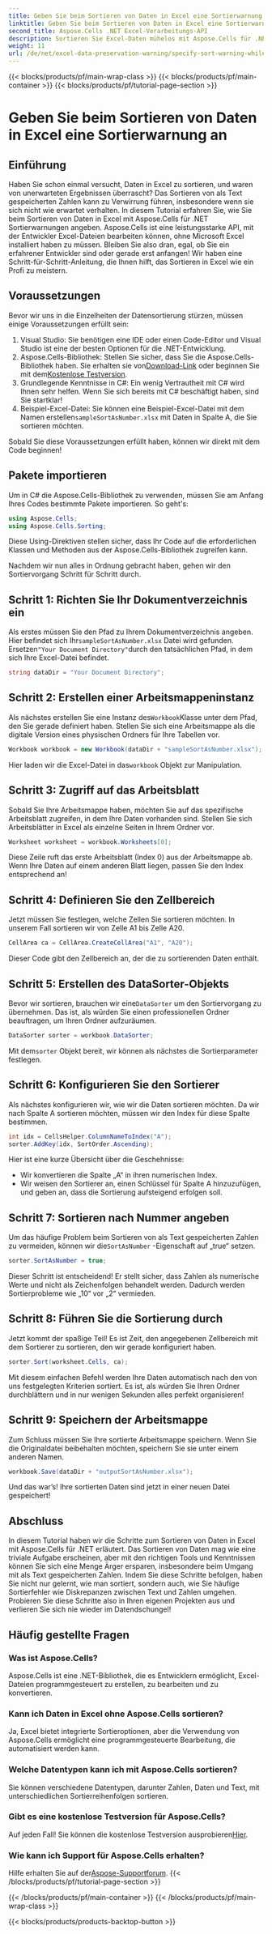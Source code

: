 ```yaml
---
title: Geben Sie beim Sortieren von Daten in Excel eine Sortierwarnung an
linktitle: Geben Sie beim Sortieren von Daten in Excel eine Sortierwarnung an
second_title: Aspose.Cells .NET Excel-Verarbeitungs-API
description: Sortieren Sie Excel-Daten mühelos mit Aspose.Cells für .NET. Lernen Sie in diesem umfassenden Tutorial schrittweise Strategien zur effektiven Verwaltung von Excel-Daten.
weight: 11
url: /de/net/excel-data-preservation-warning/specify-sort-warning-while-sorting-data-in-excel/
---
```


{{< blocks/products/pf/main-wrap-class >}}
{{< blocks/products/pf/main-container >}}
{{< blocks/products/pf/tutorial-page-section >}}

# Geben Sie beim Sortieren von Daten in Excel eine Sortierwarnung an

## Einführung

Haben Sie schon einmal versucht, Daten in Excel zu sortieren, und waren von unerwarteten Ergebnissen überrascht? Das Sortieren von als Text gespeicherten Zahlen kann zu Verwirrung führen, insbesondere wenn sie sich nicht wie erwartet verhalten. In diesem Tutorial erfahren Sie, wie Sie beim Sortieren von Daten in Excel mit Aspose.Cells für .NET Sortierwarnungen angeben. Aspose.Cells ist eine leistungsstarke API, mit der Entwickler Excel-Dateien bearbeiten können, ohne Microsoft Excel installiert haben zu müssen. Bleiben Sie also dran, egal, ob Sie ein erfahrener Entwickler sind oder gerade erst anfangen! Wir haben eine Schritt-für-Schritt-Anleitung, die Ihnen hilft, das Sortieren in Excel wie ein Profi zu meistern.

## Voraussetzungen

Bevor wir uns in die Einzelheiten der Datensortierung stürzen, müssen einige Voraussetzungen erfüllt sein:

1. Visual Studio: Sie benötigen eine IDE oder einen Code-Editor und Visual Studio ist eine der besten Optionen für die .NET-Entwicklung.
2.  Aspose.Cells-Bibliothek: Stellen Sie sicher, dass Sie die Aspose.Cells-Bibliothek haben. Sie erhalten sie von[Download-Link](https://releases.aspose.com/cells/net/) oder beginnen Sie mit dem[Kostenlose Testversion](https://releases.aspose.com/).
3. Grundlegende Kenntnisse in C#: Ein wenig Vertrautheit mit C# wird Ihnen sehr helfen. Wenn Sie sich bereits mit C# beschäftigt haben, sind Sie startklar!
4.  Beispiel-Excel-Datei: Sie können eine Beispiel-Excel-Datei mit dem Namen erstellen`sampleSortAsNumber.xlsx` mit Daten in Spalte A, die Sie sortieren möchten.

Sobald Sie diese Voraussetzungen erfüllt haben, können wir direkt mit dem Code beginnen!

## Pakete importieren

Um in C# die Aspose.Cells-Bibliothek zu verwenden, müssen Sie am Anfang Ihres Codes bestimmte Pakete importieren. So geht's:

```csharp
using Aspose.Cells;
using Aspose.Cells.Sorting;
```
Diese Using-Direktiven stellen sicher, dass Ihr Code auf die erforderlichen Klassen und Methoden aus der Aspose.Cells-Bibliothek zugreifen kann.

Nachdem wir nun alles in Ordnung gebracht haben, gehen wir den Sortiervorgang Schritt für Schritt durch.

## Schritt 1: Richten Sie Ihr Dokumentverzeichnis ein

 Als erstes müssen Sie den Pfad zu Ihrem Dokumentverzeichnis angeben. Hier befindet sich Ihr`sampleSortAsNumber.xlsx` Datei wird gefunden. Ersetzen`"Your Document Directory"`durch den tatsächlichen Pfad, in dem sich Ihre Excel-Datei befindet.

```csharp
string dataDir = "Your Document Directory";
```

## Schritt 2: Erstellen einer Arbeitsmappeninstanz

 Als nächstes erstellen Sie eine Instanz des`Workbook`Klasse unter dem Pfad, den Sie gerade definiert haben. Stellen Sie sich eine Arbeitsmappe als die digitale Version eines physischen Ordners für Ihre Tabellen vor.

```csharp
Workbook workbook = new Workbook(dataDir + "sampleSortAsNumber.xlsx");
```

 Hier laden wir die Excel-Datei in das`workbook` Objekt zur Manipulation.

## Schritt 3: Zugriff auf das Arbeitsblatt

Sobald Sie Ihre Arbeitsmappe haben, möchten Sie auf das spezifische Arbeitsblatt zugreifen, in dem Ihre Daten vorhanden sind. Stellen Sie sich Arbeitsblätter in Excel als einzelne Seiten in Ihrem Ordner vor.

```csharp
Worksheet worksheet = workbook.Worksheets[0];
```

Diese Zeile ruft das erste Arbeitsblatt (Index 0) aus der Arbeitsmappe ab. Wenn Ihre Daten auf einem anderen Blatt liegen, passen Sie den Index entsprechend an!

## Schritt 4: Definieren Sie den Zellbereich

Jetzt müssen Sie festlegen, welche Zellen Sie sortieren möchten. In unserem Fall sortieren wir von Zelle A1 bis Zelle A20. 

```csharp
CellArea ca = CellArea.CreateCellArea("A1", "A20");
```

Dieser Code gibt den Zellbereich an, der die zu sortierenden Daten enthält. 

## Schritt 5: Erstellen des DataSorter-Objekts

 Bevor wir sortieren, brauchen wir eine`DataSorter` um den Sortiervorgang zu übernehmen. Das ist, als würden Sie einen professionellen Ordner beauftragen, um Ihren Ordner aufzuräumen.

```csharp
DataSorter sorter = workbook.DataSorter;
```

 Mit dem`sorter` Objekt bereit, wir können als nächstes die Sortierparameter festlegen.

## Schritt 6: Konfigurieren Sie den Sortierer

Als nächstes konfigurieren wir, wie wir die Daten sortieren möchten. Da wir nach Spalte A sortieren möchten, müssen wir den Index für diese Spalte bestimmen.

```csharp
int idx = CellsHelper.ColumnNameToIndex("A");
sorter.AddKey(idx, SortOrder.Ascending);
```

Hier ist eine kurze Übersicht über die Geschehnisse:
- Wir konvertieren die Spalte „A“ in ihren numerischen Index.
- Wir weisen den Sortierer an, einen Schlüssel für Spalte A hinzuzufügen, und geben an, dass die Sortierung aufsteigend erfolgen soll.

## Schritt 7: Sortieren nach Nummer angeben

 Um das häufige Problem beim Sortieren von als Text gespeicherten Zahlen zu vermeiden, können wir die`SortAsNumber` -Eigenschaft auf „true“ setzen.

```csharp
sorter.SortAsNumber = true;
```

Dieser Schritt ist entscheidend! Er stellt sicher, dass Zahlen als numerische Werte und nicht als Zeichenfolgen behandelt werden. Dadurch werden Sortierprobleme wie „10“ vor „2“ vermieden.

## Schritt 8: Führen Sie die Sortierung durch

Jetzt kommt der spaßige Teil! Es ist Zeit, den angegebenen Zellbereich mit dem Sortierer zu sortieren, den wir gerade konfiguriert haben.

```csharp
sorter.Sort(worksheet.Cells, ca);
```

Mit diesem einfachen Befehl werden Ihre Daten automatisch nach den von uns festgelegten Kriterien sortiert. Es ist, als würden Sie Ihren Ordner durchblättern und in nur wenigen Sekunden alles perfekt organisieren!

## Schritt 9: Speichern der Arbeitsmappe

Zum Schluss müssen Sie Ihre sortierte Arbeitsmappe speichern. Wenn Sie die Originaldatei beibehalten möchten, speichern Sie sie unter einem anderen Namen.

```csharp
workbook.Save(dataDir + "outputSortAsNumber.xlsx");
```

Und das war’s! Ihre sortierten Daten sind jetzt in einer neuen Datei gespeichert!

## Abschluss

In diesem Tutorial haben wir die Schritte zum Sortieren von Daten in Excel mit Aspose.Cells für .NET erläutert. Das Sortieren von Daten mag wie eine triviale Aufgabe erscheinen, aber mit den richtigen Tools und Kenntnissen können Sie sich eine Menge Ärger ersparen, insbesondere beim Umgang mit als Text gespeicherten Zahlen. Indem Sie diese Schritte befolgen, haben Sie nicht nur gelernt, wie man sortiert, sondern auch, wie Sie häufige Sortierfehler wie Diskrepanzen zwischen Text und Zahlen umgehen. Probieren Sie diese Schritte also in Ihren eigenen Projekten aus und verlieren Sie sich nie wieder im Datendschungel!

## Häufig gestellte Fragen

### Was ist Aspose.Cells?  
Aspose.Cells ist eine .NET-Bibliothek, die es Entwicklern ermöglicht, Excel-Dateien programmgesteuert zu erstellen, zu bearbeiten und zu konvertieren.

### Kann ich Daten in Excel ohne Aspose.Cells sortieren?  
Ja, Excel bietet integrierte Sortieroptionen, aber die Verwendung von Aspose.Cells ermöglicht eine programmgesteuerte Bearbeitung, die automatisiert werden kann.

### Welche Datentypen kann ich mit Aspose.Cells sortieren?  
Sie können verschiedene Datentypen, darunter Zahlen, Daten und Text, mit unterschiedlichen Sortierreihenfolgen sortieren.

### Gibt es eine kostenlose Testversion für Aspose.Cells?  
 Auf jeden Fall! Sie können die kostenlose Testversion ausprobieren[Hier](https://releases.aspose.com/).

### Wie kann ich Support für Aspose.Cells erhalten?  
 Hilfe erhalten Sie auf der[Aspose-Supportforum](https://forum.aspose.com/c/cells/9).
{{< /blocks/products/pf/tutorial-page-section >}}

{{< /blocks/products/pf/main-container >}}
{{< /blocks/products/pf/main-wrap-class >}}

{{< blocks/products/products-backtop-button >}}
